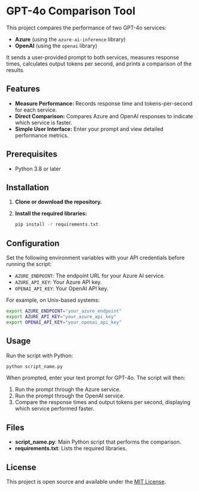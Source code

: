 # GPT-4o Comparison Tool

This project compares the performance of two GPT-4o services:
- **Azure** (using the `azure-ai-inference` library)
- **OpenAI** (using the `openai` library)

It sends a user-provided prompt to both services, measures response times, calculates output tokens per second, and prints a comparison of the results.

## Features

- **Measure Performance:** Records response time and tokens-per-second for each service.
- **Direct Comparison:** Compares Azure and OpenAI responses to indicate which service is faster.
- **Simple User Interface:** Enter your prompt and view detailed performance metrics.

## Prerequisites

- Python 3.8 or later

## Installation

1. **Clone or download the repository.**

2. **Install the required libraries:**

   ```bash
   pip install -r requirements.txt
   ```

## Configuration

Set the following environment variables with your API credentials before running the script:

- `AZURE_ENDPOINT`: The endpoint URL for your Azure AI service.
- `AZURE_API_KEY`: Your Azure API key.
- `OPENAI_API_KEY`: Your OpenAI API key.

For example, on Unix-based systems:

```bash
export AZURE_ENDPOINT="your_azure_endpoint"
export AZURE_API_KEY="your_azure_api_key"
export OPENAI_API_KEY="your_openai_api_key"
```

## Usage

Run the script with Python:

```bash
python script_name.py
```

When prompted, enter your text prompt for GPT-4o. The script will then:
1. Run the prompt through the Azure service.
2. Run the prompt through the OpenAI service.
3. Compare the response times and output tokens per second, displaying which service performed faster.

## Files

- **script_name.py**: Main Python script that performs the comparison.
- **requirements.txt**: Lists the required libraries.

## License

This project is open source and available under the [MIT License](LICENSE).
